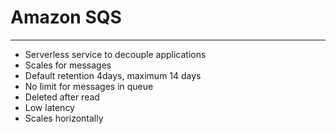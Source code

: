 # Amazon SQS
---
- Serverless service to decouple applications
- Scales for messages
- Default retention 4days, maximum 14 days
- No limit for messages in queue
- Deleted after read
- Low latency
- Scales horizontally